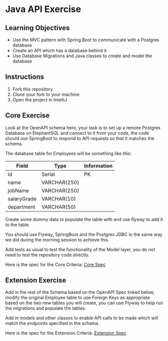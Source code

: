 # Java API Exercise

## Learning Objectives
- Use the MVC pattern with Spring Boot to communicate with a Postgres database
- Create an API which has a database behind it
- Use Database Migrations and Java classes to create and model the database

## Instructions

1. Fork this repository
2. Clone your fork to your machine
3. Open the project in IntelliJ

## Core Exercise

Look at the OpenAPI schema here, your task is to set up a remote Postgres Database on ElephantSQL and connect to it from your code, the code should use SpringBoot to respond to API requests so that it matches the schema.

The database table for Employees will be something like this:

| Field       | Type         | Information |
|-------------|--------------|-------------|
| id          | Serial       | PK          |
| name        | VARCHAR(250) |             |
| jobName     | VARCHAR(250) |             |
| salaryGrade | VARCHAR(10)  |             |
| department  | VARCHAR(50)  |             |

Create some dummy data to populate the table with and use flyway to add it to the table.

You should use Flyway, SpringBoot and the Postgres JDBC in the same way we did during the morning session to achieve this.

Add tests as usual to test the functionality of the Model layer, you do not need to test the repository code directly.

Here is the spec for the Core Criteria: [Core Spec](https://boolean-uk.github.io/java-api-mvc-with-postgres/)

## Extension Exercise

Add in the rest of the Schema based on the OpenAPI Spec linked below, modify the original Employee table to use Foreign Keys as appropriate based on the two new tables you will create, you can use Flyway to help run the migrations and populate the tables.

Add in models and other classes to enable API calls to be made which will match the endpoints specified in the schema.

Here is the spec for the Extension Criteria: [Extension Spec](https://boolean-uk.github.io/java-api-mvc-with-postgres/extensions.html)
